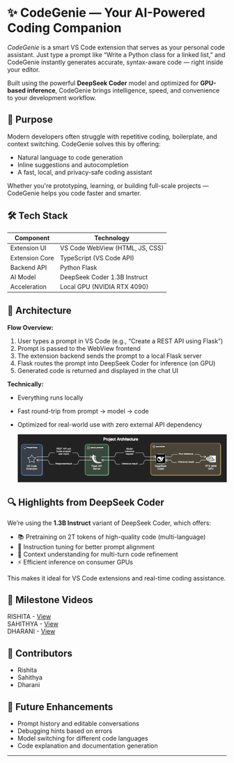 # ✨ CodeGenie — Your AI-Powered Coding Companion

_CodeGenie_ is a smart VS Code extension that serves as your personal code assistant. Just type a prompt like “Write a Python class for a linked list,” and CodeGenie instantly generates accurate, syntax-aware code — right inside your editor.

Built using the powerful **DeepSeek Coder** model and optimized for **GPU-based inference**, CodeGenie brings intelligence, speed, and convenience to your development workflow.

## 🎯 Purpose

Modern developers often struggle with repetitive coding, boilerplate, and context switching. CodeGenie solves this by offering:
- Natural language to code generation
- Inline suggestions and autocompletion
- A fast, local, and privacy-safe coding assistant

Whether you're prototyping, learning, or building full-scale projects — CodeGenie helps you code faster and smarter.

## 🛠️ Tech Stack

| Component      | Technology                           |
|----------------|--------------------------------------|
| Extension UI   | VS Code WebView (HTML, JS, CSS)      |
| Extension Core | TypeScript (VS Code API)             |
| Backend API    | Python Flask                         |
| AI Model       | DeepSeek Coder 1.3B Instruct         |
| Acceleration   | Local GPU (NVIDIA RTX 4090)          |

## 🧠 Architecture

**Flow Overview:**

1. User types a prompt in VS Code (e.g., “Create a REST API using Flask”)
2. Prompt is passed to the WebView frontend
3. The extension backend sends the prompt to a local Flask server
4. Flask routes the prompt into DeepSeek Coder for inference (on GPU)
5. Generated code is returned and displayed in the chat UI

**Technically:**
- Everything runs locally
- Fast round-trip from prompt → model → code
- Optimized for real-world use with zero external API dependency


  <p align="center">
  <img src="architecture.jpg" alt="CodeGenie Architecture" style="max-width: 100%; height: auto;">
</p>

## 🔍 Highlights from DeepSeek Coder

We’re using the **1.3B Instruct** variant of DeepSeek Coder, which offers:

- 📚 Pretraining on 2T tokens of high-quality code (multi-language)
- 💬 Instruction tuning for better prompt alignment
- 🧠 Context understanding for multi-turn code refinement
- ⚡ Efficient inference on consumer GPUs

This makes it ideal for VS Code extensions and real-time coding assistance.

## 🎥 Milestone Videos

RISHITA - [View](https://drive.google.com/file/d/1bTwDQSmYYd9vbuuYqLhpiTxREzWEEck9/view)<br>
SAHITHYA - [View](https://drive.google.com/file/d/1mJbF7ozxCLQqvw7FyljnopEK5JDOJiM8/view)<br>
DHARANI - [View](https://drive.google.com/file/d/18MQOjsWTWK4gLkTqF9GcNsz8dPn5Kjnb/view)

## 👥 Contributors

- Rishita
- Sahithya
- Dharani

## 🌱 Future Enhancements

- Prompt history and editable conversations
- Debugging hints based on errors
- Model switching for different code languages
- Code explanation and documentation generation

---
